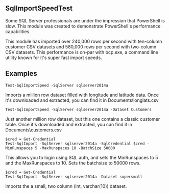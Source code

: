 SqlImportSpeedTest
--------------
Some SQL Server professionals are under the impression that PowerShell is slow. This module was created to demonstrate PowerShell's performance capabilities.

This module has imported over 240,000 rows per second with ten-column customer CSV datasets and 580,000 rows per second with two-column CSV datasets. This performance is on-par with bcp.exe, a command line utility known for it's super fast import speeds.


Examples
----- 
    Test-SqlImportSpeed -SqlServer sqlserver2014a

Imports a million row dataset filled with longitude and latitude data. Once it's downloaded and extracted, you can find it in Documents\longlats.csv

    Test-SqlImportSpeed -SqlServer sqlserver2014a -Dataset Customers

Just another million row dataset, but this one contains a classic customer table. Once it's downloaded and extracted, you can find it in Documents\customers.csv

    $cred = Get-Credential
    Test-SqlImport -SqlServer sqlserver2014a -SqlCredential $cred -MinRunspaces 5 -MaxRunspaces 10 -BatchSize 50000

This allows you to login using SQL auth, and sets the MinRunspaces to 5 and the MaxRunspaces to 10. Sets the batchsize to 50000 rows.

    $cred = Get-Credential
    Test-SqlImport -SqlServer sqlserver2014a -Dataset supersmall

Imports the a small, two column (int, varchar(10)) dataset.